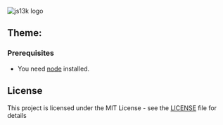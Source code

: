 ![js13k logo](./js13k-logo.png)

## Theme:


### Prerequisites

- You need [node](https://nodejs.org/en/download/current/) installed.



## License

This project is licensed under the MIT License - see the [LICENSE](LICENSE) file for details
